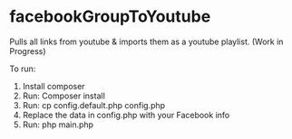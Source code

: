 # facebookGroupToYoutube
Pulls all links from youtube &amp; imports them as a youtube playlist. (Work in Progress)

To run:
1) Install composer
2) Run: Composer install
3) Run: cp config.default.php config.php
4) Replace the data in config.php with your Facebook info
5) Run: php main.php
